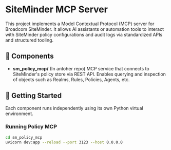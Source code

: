 # SiteMinder MCP Server

This project implements a Model Contextual Protocol (MCP) server for Broadcom SiteMinder. It allows AI assistants or automation tools to interact with SiteMinder policy configurations and audit logs via standardized APIs and structured tooling.

## 🧩 Components

- **sm_policy_mcp/** (In antoher repo) MCP service that connects to SiteMinder's policy store via REST API. Enables querying and inspection of objects such as Realms, Rules, Policies, Agents, etc.

## 🚀 Getting Started

Each component runs independently using its own Python virtual environment.


### Running Policy MCP
```bash
cd sm_policy_mcp
uvicorn dev:app --reload --port 3123 --host 0.0.0.0
```
